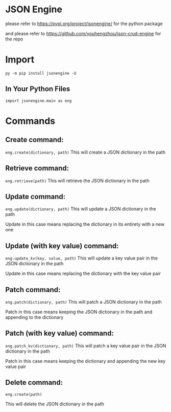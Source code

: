 # JSON Engine

please refer to https://pypi.org/project/jsonengine/ for the python package

and please refer to https://github.com/youhengzhou/json-crud-engine for the repo

# Import

`py -m pip install jsonengine -U`

## In Your Python Files

`import jsonengine.main as eng`

# Commands

## Create command:
`eng.create(dictionary, path)`
This will create a JSON dictionary in the path

## Retrieve command:
`eng.retrieve(path)`
This will retrieve the JSON dictionary in the path

## Update command:
`eng.update(dictionary, path)`
This will update a JSON dictionary in the path

Update in this case means replacing the dictionary in its entirety with a new one

## Update (with key value) command:
`eng.update_kv(key, value, path)`
This will update a key value pair in the JSON dictionary in the path

Update in this case means replacing the dictionary with the key value pair

## Patch command:
`eng.patch(dictionary, path)`
This will patch a JSON dictionary in the path

Patch in this case means keeping the JSON dictionary in the path and appending to the dictionary

## Patch (with key value) command:
`eng.patch_kv(dictionary, path)`
This will patch a key value pair in the JSON dictionary in the path

Patch in this case means keeping the dictionary and appending the new key value pair

## Delete command:
`eng.create(path)`

This will delete the JSON dictionary in the path
